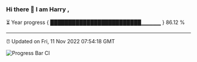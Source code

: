 ### Hi there 👋 I am Harry , 

⏳ Year progress { █████████████████████████▁▁▁▁▁ } 86.12 %

---

⏰ Updated on Fri, 11 Nov 2022 07:54:18 GMT

![Progress Bar CI](https://github.com/duykhang68/duykhang68/workflows/Progress%20Bar%20CI/badge.svg)
